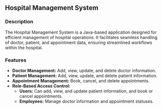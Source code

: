 ## Hospital Management System

### Description

The Hospital Management System is a Java-based application designed for efficient management of hospital operations. It facilitates seamless handling of doctor, patient, and appointment data, ensuring streamlined workflows within the hospital.

### Features

- **Doctor Management:** Add, view, update, and delete doctor information.
- **Patient Management:** Add, view, update, and delete patient information.
- **Appointment Management:** Book, cancel, and delete appointments.
- **Role-Based Access Control:**
  - **Users:** Can add, view, and update patient information, and book or cancel appointments.
  - **Employees:** Manage doctor information and appointment statuses.
